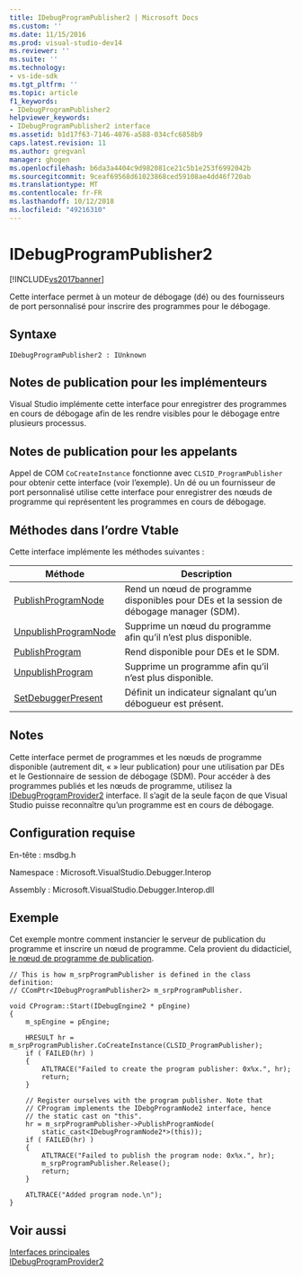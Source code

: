 ```yaml
---
title: IDebugProgramPublisher2 | Microsoft Docs
ms.custom: ''
ms.date: 11/15/2016
ms.prod: visual-studio-dev14
ms.reviewer: ''
ms.suite: ''
ms.technology:
- vs-ide-sdk
ms.tgt_pltfrm: ''
ms.topic: article
f1_keywords:
- IDebugProgramPublisher2
helpviewer_keywords:
- IDebugProgramPublisher2 interface
ms.assetid: b1d17f63-7146-4076-a588-034cfc6858b9
caps.latest.revision: 11
ms.author: gregvanl
manager: ghogen
ms.openlocfilehash: b6da3a4404c9d982081ce21c5b1e253f6992042b
ms.sourcegitcommit: 9ceaf69568d61023868ced59108ae4dd46f720ab
ms.translationtype: MT
ms.contentlocale: fr-FR
ms.lasthandoff: 10/12/2018
ms.locfileid: "49216310"
---
```

# <a name="idebugprogrampublisher2"></a>IDebugProgramPublisher2
[!INCLUDE[vs2017banner](../../../includes/vs2017banner.md)]

Cette interface permet à un moteur de débogage (dé) ou des fournisseurs de port personnalisé pour inscrire des programmes pour le débogage.  
  
## <a name="syntax"></a>Syntaxe  
  
```  
IDebugProgramPublisher2 : IUnknown  
```  
  
## <a name="notes-for-implementers"></a>Notes de publication pour les implémenteurs  
 Visual Studio implémente cette interface pour enregistrer des programmes en cours de débogage afin de les rendre visibles pour le débogage entre plusieurs processus.  
  
## <a name="notes-for-callers"></a>Notes de publication pour les appelants  
 Appel de COM `CoCreateInstance` fonctionne avec `CLSID_ProgramPublisher` pour obtenir cette interface (voir l’exemple). Un dé ou un fournisseur de port personnalisé utilise cette interface pour enregistrer des nœuds de programme qui représentent les programmes en cours de débogage.  
  
## <a name="methods-in-vtable-order"></a>Méthodes dans l’ordre Vtable  
 Cette interface implémente les méthodes suivantes :  
  
|Méthode|Description|  
|------------|-----------------|  
|[PublishProgramNode](../../../extensibility/debugger/reference/idebugprogrampublisher2-publishprogramnode.md)|Rend un nœud de programme disponibles pour DEs et la session de débogage manager (SDM).|  
|[UnpublishProgramNode](../../../extensibility/debugger/reference/idebugprogrampublisher2-unpublishprogramnode.md)|Supprime un nœud du programme afin qu’il n’est plus disponible.|  
|[PublishProgram](../../../extensibility/debugger/reference/idebugprogrampublisher2-publishprogram.md)|Rend disponible pour DEs et le SDM.|  
|[UnpublishProgram](../../../extensibility/debugger/reference/idebugprogrampublisher2-unpublishprogram.md)|Supprime un programme afin qu’il n’est plus disponible.|  
|[SetDebuggerPresent](../../../extensibility/debugger/reference/idebugprogrampublisher2-setdebuggerpresent.md)|Définit un indicateur signalant qu’un débogueur est présent.|  
  
## <a name="remarks"></a>Notes  
 Cette interface permet de programmes et les nœuds de programme disponible (autrement dit, « » leur publication) pour une utilisation par DEs et le Gestionnaire de session de débogage (SDM). Pour accéder à des programmes publiés et les nœuds de programme, utilisez la [IDebugProgramProvider2](../../../extensibility/debugger/reference/idebugprogramprovider2.md) interface. Il s’agit de la seule façon de que Visual Studio puisse reconnaître qu’un programme est en cours de débogage.  
  
## <a name="requirements"></a>Configuration requise  
 En-tête : msdbg.h  
  
 Namespace : Microsoft.VisualStudio.Debugger.Interop  
  
 Assembly : Microsoft.VisualStudio.Debugger.Interop.dll  
  
## <a name="example"></a>Exemple  
 Cet exemple montre comment instancier le serveur de publication du programme et inscrire un nœud de programme. Cela provient du didacticiel, [le nœud de programme de publication](http://msdn.microsoft.com/en-us/d0100e02-4e2b-4e72-9e90-f7bc11777bae).  
  
```cpp#  
// This is how m_srpProgramPublisher is defined in the class definition:  
// CComPtr<IDebugProgramPublisher2> m_srpProgramPublisher.  
  
void CProgram::Start(IDebugEngine2 * pEngine)  
{  
    m_spEngine = pEngine;  
  
    HRESULT hr = m_srpProgramPublisher.CoCreateInstance(CLSID_ProgramPublisher);  
    if ( FAILED(hr) )  
    {  
        ATLTRACE("Failed to create the program publisher: 0x%x.", hr);  
        return;  
    }  
  
    // Register ourselves with the program publisher. Note that  
    // CProgram implements the IDebgProgramNode2 interface, hence  
    // the static cast on "this".  
    hr = m_srpProgramPublisher->PublishProgramNode(  
        static_cast<IDebugProgramNode2*>(this));  
    if ( FAILED(hr) )  
    {  
        ATLTRACE("Failed to publish the program node: 0x%x.", hr);  
        m_srpProgramPublisher.Release();  
        return;  
    }  
  
    ATLTRACE("Added program node.\n");  
}  
```  
  
## <a name="see-also"></a>Voir aussi  
 [Interfaces principales](../../../extensibility/debugger/reference/core-interfaces.md)   
 [IDebugProgramProvider2](../../../extensibility/debugger/reference/idebugprogramprovider2.md)

